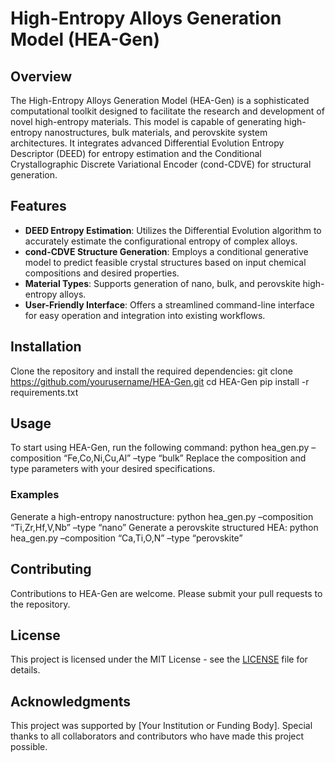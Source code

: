 # High-Entropy Alloys Generation Model (HEA-Gen)

## Overview
The High-Entropy Alloys Generation Model (HEA-Gen) is a sophisticated computational toolkit designed to facilitate the research and development of novel high-entropy materials. This model is capable of generating high-entropy nanostructures, bulk materials, and perovskite system architectures. It integrates advanced Differential Evolution Entropy Descriptor (DEED) for entropy estimation and the Conditional Crystallographic Discrete Variational Encoder (cond-CDVE) for structural generation.

## Features
- **DEED Entropy Estimation**: Utilizes the Differential Evolution algorithm to accurately estimate the configurational entropy of complex alloys.
- **cond-CDVE Structure Generation**: Employs a conditional generative model to predict feasible crystal structures based on input chemical compositions and desired properties.
- **Material Types**: Supports generation of nano, bulk, and perovskite high-entropy alloys.
- **User-Friendly Interface**: Offers a streamlined command-line interface for easy operation and integration into existing workflows.

## Installation
Clone the repository and install the required dependencies:
git clone https://github.com/yourusername/HEA-Gen.git
cd HEA-Gen
pip install -r requirements.txt

## Usage
To start using HEA-Gen, run the following command:
python hea_gen.py –composition “Fe,Co,Ni,Cu,Al” –type “bulk”
Replace the composition and type parameters with your desired specifications.

### Examples
Generate a high-entropy nanostructure:
python hea_gen.py –composition “Ti,Zr,Hf,V,Nb” –type “nano”
Generate a perovskite structured HEA:
python hea_gen.py –composition “Ca,Ti,O,N” –type “perovskite”

## Contributing
Contributions to HEA-Gen are welcome. Please submit your pull requests to the repository.

## License
This project is licensed under the MIT License - see the [LICENSE](LICENSE) file for details.

## Acknowledgments
This project was supported by [Your Institution or Funding Body]. Special thanks to all collaborators and contributors who have made this project possible.
